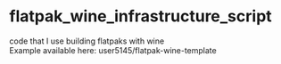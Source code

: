 # flatpak_wine_infrastructure_script
code that I use building flatpaks with wine  
Example available here: user5145/flatpak-wine-template
